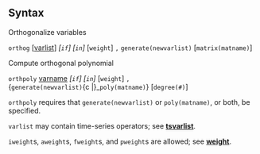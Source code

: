 ## Syntax

Orthogonalize variables

`orthog`
\[[varlist](http://www.stata.com/help.cgi?varlist)\]
_\[`if`\] \[`in`\]_ \[`weight`\] `,`
`generate(newvarlist)` \[`matrix(matname)`\]

Compute orthogonal polynomial

`orthpoly`
[varname](http://www.stata.com/help.cgi?varname)
_\[`if`\] \[`in`\]_ \[`weight`\] `,`  
{`generate(newvarlist)`<span
options="|">{c \|}_`poly(matname)`}
\[`degree(#)`\]

`orthpoly` requires that `generate(newvarlist)` or `poly(matname)`, or
both, be specified.

`varlist` may contain time-series operators; see
[<strong>tsvarlist</strong>](http://www.stata.com/help.cgi?tsvarlist).

`iweight`s, `aweight`s, `fweight`s, and `pweight`s are allowed; see
[<strong>weight</strong>](http://www.stata.com/help.cgi?weight).
